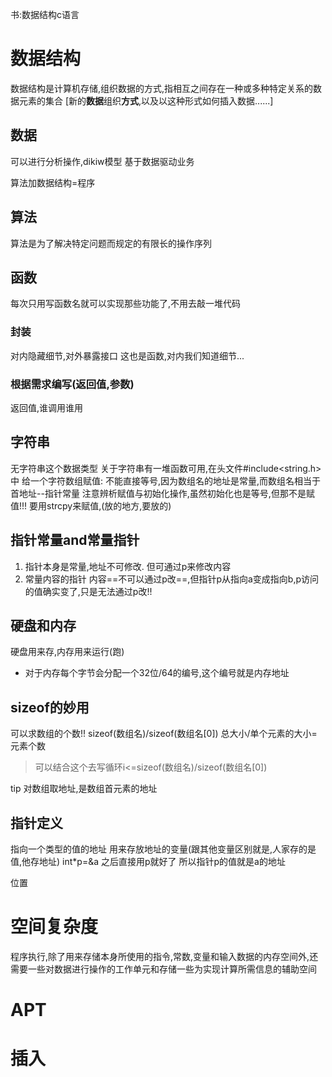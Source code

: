 书:数据结构c语言
# 数据结构
数据结构是计算机存储,组织数据的方式,指相互之间存在一种或多种特定关系的数据元素的集合
[新的**数据**组织**方式**,以及以这种形式如何插入数据......]
## 数据
可以进行分析操作,dikiw模型
基于数据驱动业务

算法加数据结构=程序
## 算法
 算法是为了解决特定问题而规定的有限长的操作序列

## 函数
每次只用写函数名就可以实现那些功能了,不用去敲一堆代码
### 封装
对内隐藏细节,对外暴露接口
这也是函数,对内我们知道细节...
### 根据需求编写(返回值,参数)
返回值,谁调用谁用

## 字符串
无字符串这个数据类型
关于字符串有一堆函数可用,在头文件#include<string.h>中
给一个字符数组赋值:
不能直接等号,因为数组名的地址是常量,而数组名相当于首地址--指针常量
注意辨析赋值与初始化操作,虽然初始化也是等号,但那不是赋值!!!
要用strcpy来赋值,(放的地方,要放的)
## 指针常量and常量指针
1. 指针本身是常量,地址不可修改.
但可通过p来修改内容
2. 常量内容的指针
内容==不可以通过p改==,但指针p从指向a变成指向b,p访问的值确实变了,只是无法通过p改!!


## 硬盘和内存
硬盘用来存,内存用来运行(跑)

- 对于内存每个字节会分配一个32位/64的编号,这个编号就是内存地址
## sizeof的妙用
可以求数组的个数!!
sizeof(数组名)/sizeof(数组名[0])
总大小/单个元素的大小=元素个数
> 可以结合这个去写循环i<=sizeof(数组名)/sizeof(数组名[0])

tip
对数组取地址,是数组首元素的地址
## 指针定义
指向一个类型的值的地址 
用来存放地址的变量(跟其他变量区别就是,人家存的是值,他存地址)
int*p=&a  之后直接用p就好了
所以指针p的值就是a的地址

位置
# 空间复杂度
程序执行,除了用来存储本身所使用的指令,常数,变量和输入数据的内存空间外,还需要一些对数据进行操作的工作单元和存储一些为实现计算所需信息的辅助空间

# APT

# 插入


 




